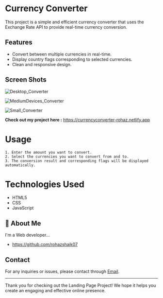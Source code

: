 
# Currency Converter

This project is a simple and efficient currency converter that uses the Exchange Rate API to provide real-time currency conversion.

## Features

- Convert between multiple currencies in real-time.
- Display country flags corresponding to selected currencies.
- Clean and responsive design.
## Screen Shots

![Desktop_Converter](https://github.com/rohazshaik07/Currency-Converter/assets/173455762/62a47a41-f2c8-4150-85c4-00960c800d4c)

![MediumDevices_Converter](https://github.com/rohazshaik07/Currency-Converter/assets/173455762/aace4182-b01e-4404-9141-aa0b7facdc5e)

![Small_Converter](https://github.com/rohazshaik07/Currency-Converter/assets/173455762/e47de3f7-8dd1-4595-9166-778aefd985fa)



**Check out my project here :** https://currencyconverter-rohaz.netlify.app


# Usage

    1. Enter the amount you want to convert.
    2. Select the currencies you want to convert from and to.
    3. The conversion result and corresponding flags will be displayed automatically.

# Technologies Used

- HTML5
- CSS
- JavaScript

## 🚀 About Me
I'm a Web developer...

- https://github.com/rohazshaik07

## Contact

For any inquiries or issues, please contact through [Email](shaikrohaz@gmail.com).

---

Thank you for checking out the Landing Page Project! We hope it helps you create an engaging and effective online presence.
